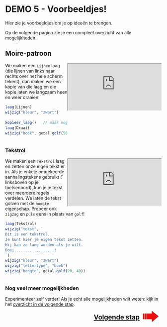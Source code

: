 # DEMO 5 - Voorbeeldjes!

Hier zie je voorbeeldjes om je op ideeën te brengen. 

Op de volgende pagina zie je een compleet overzicht van alle mogelijkheden.

## Moire-patroon

<iframe style='float: right' src="https://coderdojo-leiden.github.io/demos-digitale-kunst/voorbeeld/moire/"></iframe>

We maken een `Lijnen` laag (die lijnen van links naar rechts over het hele scherm tekent), dan maken we een kopie van die laag en die kopie laten we langzaam heen en weer draaien.

```js
laag(Lijnen)
wijzig("kleur", "zwart")

kopieer_laag()   // maak nog een Lijnen laag door de vorige te kopiëren
laag(Draai)
wijzig("hoek", getal.golf(50, 20))
```

<div style="clear:both"></div>

### Tekstrol

<iframe style='float: right' src="https://coderdojo-leiden.github.io/demos-digitale-kunst/voorbeeld/tekstrol/"></iframe>

We maken een `Tekstrol` laag en zetten onze eigen tekst er in. Als je enkele omgekeerde aanhalingstekens gebruikt (\` linksboven op je toetsenbord), kun je je tekst over meerdere
regels verdelen. We laten de tekst golven met de `hoogte` eigenschap. Probeer ook `zigzag` en `puls` eens in plaats van `golf`!

```js
laag(Tekstrol)
wijzig("tekst", `
Dit is een tekstrol.
Je kunt hier je eigen tekst zetten.
Hij kan zo lang worden als je wilt.
Doei..................!
`)
wijzig("kleur", "zwart")
wijzig("lettertype", "boek")
wijzig("hoogte", getal.golf(20, 40))
```

<div style="clear:both"></div>

### Nog veel meer mogelijkheden

Experimenteer zelf verder! Als je echt alle mogelijkheden wilt weten: kijk in het [overzicht in de volgende stap](./6%20-%20meer%20mogelijkheden.html).

<p style='font-size: 150%; font-weight: bold; text-align: right;'>
    <a href='./6%20-%20meer%20mogelijkheden.html'>Volgende stap <img style='margin: -0.4em 0.5em; float: right; width: 10%' src='images/arrow.png'></a>
</p>